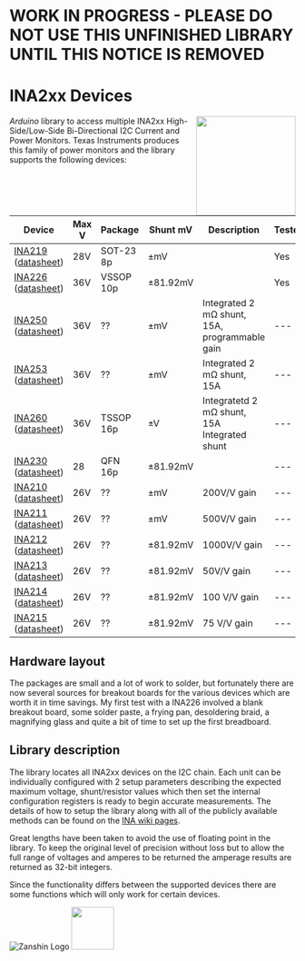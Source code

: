 # WORK IN PROGRESS - PLEASE DO NOT USE THIS UNFINISHED LIBRARY UNTIL THIS NOTICE IS REMOVED
#
# INA2xx Devices
<img src="https://github.com/SV-Zanshin/INA226/blob/master/Images/INA226.jpg" width="175" align="right"/>_Arduino_ library to access multiple INA2xx High-Side/Low-Side Bi-Directional I2C Current and Power Monitors.  Texas Instruments produces this family of power monitors and the library supports the following devices:

| Device                                      | Max V | Package   | Shunt mV | Description | Tested |
| ------------------------------------------- | ------| --------- | -------- |------------ | ------ |
| [INA219](http://www.ti.com/product/INA219) ([datasheet](http://www.ti.com/lit/ds/symlink/ina219.pdf))  | 28V   | SOT-23 8p | ±mV |            | Yes    |
| [INA226](http://www.ti.com/product/INA226) ([datasheet](http://www.ti.com/lit/ds/symlink/ina226.pdf)) | 36V   | VSSOP 10p | ±81.92mV |            | Yes    |
| [INA250](http://www.ti.com/product/INA250) ([datasheet](http://www.ti.com/lit/ds/symlink/ina250.pdf)) | 36V   | ?? | ±mV | Integrated 2 mΩ shunt, 15A, programmable gain           | ---    |
| [INA253](http://www.ti.com/product/INA253) ([datasheet](http://www.ti.com/lit/ds/symlink/ina253.pdf)) | 36V   | ?? | ±mV | Integrated 2 mΩ shunt, 15A           | ---    |
| [INA260](http://www.ti.com/product/INA260) ([datasheet](http://www.ti.com/lit/ds/symlink/ina260.pdf)) | 36V   | TSSOP 16p | ±V |Integratetd 2 mΩ shunt, 15A  Integrated shunt           | ---    |
| [INA230](http://www.ti.com/product/INA230) ([datasheet](http://www.ti.com/lit/ds/symlink/ina230.pdf)) | 28   | QFN 16p | ±81.92mV |           | ---    |
| [INA210](http://www.ti.com/product/INA210) ([datasheet](http://www.ti.com/lit/ds/symlink/ina210.pdf)) | 26V   | ?? | ±mV |200V/V gain           | ---    |
| [INA211](http://www.ti.com/product/INA211) ([datasheet](http://www.ti.com/lit/ds/symlink/ina211.pdf)) | 26V   | ?? | ±mV |500V/V gain           | ---    |
| [INA212](http://www.ti.com/product/INA212) ([datasheet](http://www.ti.com/lit/ds/symlink/ina212.pdf)) | 26V   | ?? | ±81.92mV |1000V/V gain           | ---    |
| [INA213](http://www.ti.com/product/INA213) ([datasheet](http://www.ti.com/lit/ds/symlink/ina213.pdf)) | 26V   | ?? | ±81.92mV |50V/V gain           | ---    |
| [INA214](http://www.ti.com/product/INA214) ([datasheet](http://www.ti.com/lit/ds/symlink/ina214.pdf)) | 26V   | ?? | ±81.92mV |100 V/V gain           | ---    |
| [INA215](http://www.ti.com/product/INA215) ([datasheet](http://www.ti.com/lit/ds/symlink/ina215.pdf)) | 26V   | ?? | ±81.92mV |75 V/V gain           | ---    |


## Hardware layout
The packages are small and a lot of work to solder, but fortunately there are now several sources for breakout boards for the various devices which are worth it in time savings. My first test with a INA226 involved a blank breakout board, some solder paste, a frying pan, desoldering braid, a magnifying glass and quite a bit of time to set up the first breadboard.
## Library description
The library locates all INA2xx devices on the I2C chain. Each unit can be individually configured with 2 setup parameters describing the expected maximum voltage, shunt/resistor values which then set the internal configuration registers is ready to begin accurate measurements.  The details of how to setup the library along with all of the publicly available methods can be found on the [INA wiki pages](https://github.com/SV-Zanshin/INA/wiki).

Great lengths have been taken to avoid the use of floating point in the library. To keep the original level of precision without loss but to allow the full range of voltages and amperes to be returned the amperage results are returned as 32-bit integers.

Since the functionality differs between the supported devices there are some functions which will only work for certain devices.

![Zanshin Logo](https://www.sv-zanshin.com/r/images/site/gif/zanshinkanjitiny.gif) <img src="https://www.sv-zanshin.com/r/images/site/gif/zanshintext.gif" width="75"/>

